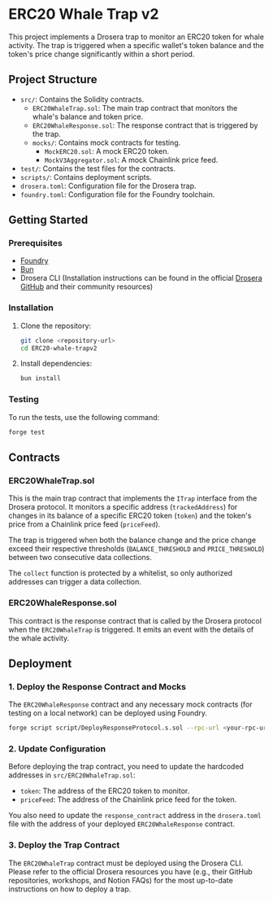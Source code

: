 # ERC20 Whale Trap v2

This project implements a Drosera trap to monitor an ERC20 token for whale activity. The trap is triggered when a specific wallet's token balance and the token's price change significantly within a short period.

## Project Structure

- `src/`: Contains the Solidity contracts.
  - `ERC20WhaleTrap.sol`: The main trap contract that monitors the whale's balance and token price.
  - `ERC20WhaleResponse.sol`: The response contract that is triggered by the trap.
  - `mocks/`: Contains mock contracts for testing.
    - `MockERC20.sol`: A mock ERC20 token.
    - `MockV3Aggregator.sol`: A mock Chainlink price feed.
- `test/`: Contains the test files for the contracts.
- `scripts/`: Contains deployment scripts.
- `drosera.toml`: Configuration file for the Drosera trap.
- `foundry.toml`: Configuration file for the Foundry toolchain.

## Getting Started

### Prerequisites

- [Foundry](https://getfoundry.sh/)
- [Bun](https://bun.sh/)
- Drosera CLI (Installation instructions can be found in the official [Drosera GitHub](https://github.com/drosera-network) and their community resources)

### Installation

1. Clone the repository:
   ```bash
   git clone <repository-url>
   cd ERC20-whale-trapv2
   ```

2. Install dependencies:
   ```bash
   bun install
   ```

### Testing

To run the tests, use the following command:

```bash
forge test
```

## Contracts

### ERC20WhaleTrap.sol

This is the main trap contract that implements the `ITrap` interface from the Drosera protocol. It monitors a specific address (`trackedAddress`) for changes in its balance of a specific ERC20 token (`token`) and the token's price from a Chainlink price feed (`priceFeed`).

The trap is triggered when both the balance change and the price change exceed their respective thresholds (`BALANCE_THRESHOLD` and `PRICE_THRESHOLD`) between two consecutive data collections.

The `collect` function is protected by a whitelist, so only authorized addresses can trigger a data collection.

### ERC20WhaleResponse.sol

This contract is the response contract that is called by the Drosera protocol when the `ERC20WhaleTrap` is triggered. It emits an event with the details of the whale activity.

## Deployment

### 1. Deploy the Response Contract and Mocks

The `ERC20WhaleResponse` contract and any necessary mock contracts (for testing on a local network) can be deployed using Foundry.

```bash
forge script script/DeployResponseProtocol.s.sol --rpc-url <your-rpc-url> --private-key <your-private-key> --broadcast
```

### 2. Update Configuration

Before deploying the trap contract, you need to update the hardcoded addresses in `src/ERC20WhaleTrap.sol`:

- `token`: The address of the ERC20 token to monitor.
- `priceFeed`: The address of the Chainlink price feed for the token.

You also need to update the `response_contract` address in the `drosera.toml` file with the address of your deployed `ERC20WhaleResponse` contract.

### 3. Deploy the Trap Contract

The `ERC20WhaleTrap` contract must be deployed using the Drosera CLI. Please refer to the official Drosera resources you have (e.g., their GitHub repositories, workshops, and Notion FAQs) for the most up-to-date instructions on how to deploy a trap.